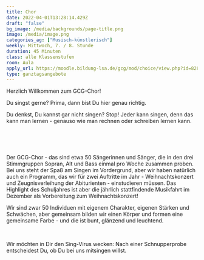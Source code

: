 ```yaml
---
title: Chor
date: 2022-04-01T13:28:14.429Z
draft: "false"
bg_image: /media/backgrounds/page-title.png
image: /media/image.png
categories_ag: ["Musisch-künstlerisch"]
weekly: Mittwoch, 7. / 8. Stunde
duration: 45 Minuten
class: alle Klassenstufen
room: Aula
apply_url: https://moodle.bildung-lsa.de/gcg/mod/choice/view.php?id=828
type: ganztagsangebote
---
```


Herzlich Willkommen zum GCG-Chor!


Du singst gerne? Prima, dann bist Du hier genau richtig. 


Du denkst, Du kannst gar nicht singen? Stop! 
Jeder kann singen, denn das kann man lernen -  genauso wie man rechnen oder schreiben lernen kann.  

<br>
<br>
<br>

Der GCG-Chor - das sind etwa 50 Sängerinnen und Sänger, die in den drei Stimmgruppen Sopran, Alt und Bass einmal pro Woche zusammen proben. Bei uns steht der Spaß am Singen im Vordergrund, aber wir haben natürlich auch ein Programm, das wir für zwei Auftritte im Jahr - Weihnachtskonzert und Zeugnisverleihung der Abiturienten - einstudieren müssen. Das Highlight des Schuljahres ist aber die jährlich stattfindende Musikfahrt im Dezember als Vorbereitung zum Weihnachtskonzert!


Wir sind zwar 50 Individuen mit eigenem Charakter, eigenen Stärken und Schwächen, aber gemeinsam bilden wir einen Körper und formen eine gemeinsame Farbe - und die ist bunt, glänzend und leuchtend.


<br>


Wir möchten in Dir den Sing-Virus wecken:
Nach einer Schnupperprobe entscheidest Du, ob Du bei uns mitsingen willst.

